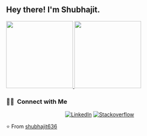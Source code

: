<!-- <img src="https://raw.githubusercontent.com/shubhajit636/shubhajit636/master/assets/Aditya%20Vikram%20Singh%20Banner.png">
 -->
<h2> Hey there! I'm Shubhajit.</h2>



<a href="https://github.com/shubhajit636">
  <img height="180em" src="https://github-readme-stats.vercel.app/api?username=shubhajit636&theme=dark&show_icons=true" />
  <img height="180em" src="https://github-readme-stats.vercel.app/api/top-langs/?username=shubhajit636&theme=dark&layout=compact" />
</a>

<br/>

<h3> 🤝🏻 &nbsp;Connect with Me </h3>

<p align="center">
<!-- <a href="https://www.adityavsingh.com/"><img alt="Website" src="https://img.shields.io/badge/Website-www.adityavsingh.com-blue?style=flat-square&logo=google-chrome"></a> -->
<a href="https://www.linkedin.com/in/sidhant-singh-063a691b7/"><img alt="LinkedIn" src="https://img.shields.io/badge/LinkedIn-Sidhant%20Singh-blue?style=flat-square&logo=linkedin"></a>
 <a href="https://stackoverflow.com/users/13819831/pyscho"><img alt="Stackoverflow" src="https://img.shields.io/badge/Stackoverflow-Sidhant%20Singh-orange?style=flat-square&logo=stackoverflow"></a>
<!-- <a href="https://www.instagram.com/adityavs_/"><img alt="Instagram" src="https://img.shields.io/badge/Instagram-adityavs__-blue?style=flat-square&logo=instagram"></a> -->
<!-- <a href="mailto:avsingh@umass.edu"><img alt="Email" src="https://img.shields.io/badge/Email-avsingh@umass.edu-blue?style=flat-square&logo=gmail"></a> -->
</p>

⭐️ From [shubhajit636](https://github.com/shubhajit636)
